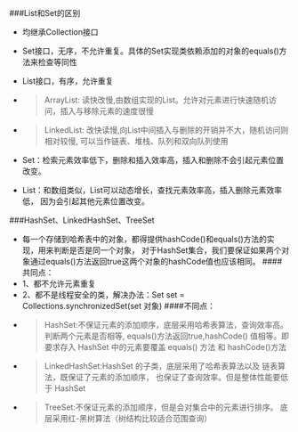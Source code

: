 ###List和Set的区别
* 均继承Collection接口
* Set接口，无序，不允许重复。具体的Set实现类依赖添加的对象的equals()方法来检查等同性
* List接口，有序，允许重复
* > ArrayList: 读快改慢,由数组实现的List。允许对元素进行快速随机访问，插入与移除元素的速度很慢
* > LinkedList: 改快读慢,向List中间插入与删除的开销并不大，随机访问则相对较慢, 
可以当作链表、堆栈、队列和双向队列使用

* Set：检索元素效率低下，删除和插入效率高，插入和删除不会引起元素位置改变。
* List：和数组类似，List可以动态增长，查找元素效率高，插入删除元素效率低，
因为会引起其他元素位置改变。

###HashSet、LinkedHashSet、TreeSet
* 每一个存储到哈希表中的对象，都得提供hashCode()和equals()方法的实现，用来判断是否是同一个对象，
对于HashSet集合，我们要保证如果两个对象通过equals()方法返回true这两个对象的hashCode值也应该相同。
####共同点：
* 1、都不允许元素重复
* 2、都不是线程安全的类，解决办法：Set set = Collections.synchronizedSet(set 对象)
####不同点：
* > HashSet:不保证元素的添加顺序，底层采用哈希表算法，查询效率高。判断两个元素是否相等,
equals()方法返回true,hashCode() 值相等。即要求存入 HashSet 中的元素要覆盖 equals() 方法
和 hashCode()方法
* > LinkedHashSet:HashSet 的子类，底层采用了哈希表算法以及 链表算法，既保证了元素的添加顺序，
也保证了查询效率。但是整体性能要低于 HashSet　　　　
* > TreeSet:不保证元素的添加顺序，但是会对集合中的元素进行排序。
底层采用红-黑树算法（树结构比较适合范围查询）